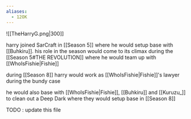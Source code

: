 ```yaml
---
aliases:
  - 12OK
---
```

![[TheHarryG.png|300]]   

harry joined SarCraft in [[Season 5]] where he would setup base with [[Buhkiru]]. his role in the season would come to its climax during the [[Season 5#THE REVOLUTION]] where he would team up with [[WhoIsFishie|Fishie]] 

during [[Season 8]] harry would work as [[WhoIsFishie|Fishie]]'s lawyer during the bundy case 

he would also base with [[WhoIsFishie|Fishie]], [[Buhkiru]] and [[Kuruzu_]] to clean out a Deep Dark where they would setup base in [[Season 8]]

TODO : update this file